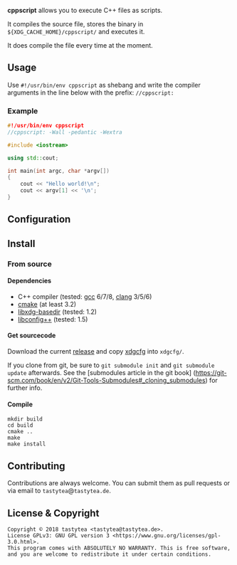 **cppscript** allows you to execute C++ files as scripts.

It compiles the source file, stores the binary in `${XDG_CACHE_HOME}/cppscript/`
and executes it.

It does compile the file every time at the moment.

## Usage

Use `#!/usr/bin/env cppscript` as shebang and write the compiler arguments in
the line below with the prefix: `//cppscript:`

### Example

```C++
#!/usr/bin/env cppscript
//cppscript: -Wall -pedantic -Wextra

#include <iostream>

using std::cout;

int main(int argc, char *argv[])
{
    cout << "Hello world!\n";
    cout << argv[1] << '\n';
}
```

## Configuration



## Install

### From source

#### Dependencies

* C++ compiler (tested: [gcc](https://gcc.gnu.org/) 6/7/8,
  [clang](https://llvm.org/) 3/5/6)
* [cmake](https://cmake.org/) (at least 3.2)
* [libxdg-basedir](http://repo.or.cz/w/libxdg-basedir.git) (tested: 1.2)
* [libconfig++](https://github.com/hyperrealm/libconfig) (tested: 1.5)

#### Get sourcecode

Download the current
[release](https://schlomp.space/tastytea/cppscript/releases) and copy
[xdgcfg](https://schlomp.space/tastytea/xdgcfg) into `xdgcfg/`.

If you clone from git, be sure to `git submodule init` and
`git submodule update` afterwards. See the [submodules article in the git book]
(https://git-scm.com/book/en/v2/Git-Tools-Submodules#_cloning_submodules) for
further info.

#### Compile

```SH
mkdir build
cd build
cmake ..
make
make install
```

## Contributing

Contributions are always welcome. You can submit them as pull requests or via
email to `tastytea`@`tastytea.de`.

## License & Copyright

```PLAIN
Copyright © 2018 tastytea <tastytea@tastytea.de>.
License GPLv3: GNU GPL version 3 <https://www.gnu.org/licenses/gpl-3.0.html>.
This program comes with ABSOLUTELY NO WARRANTY. This is free software,
and you are welcome to redistribute it under certain conditions.
```
